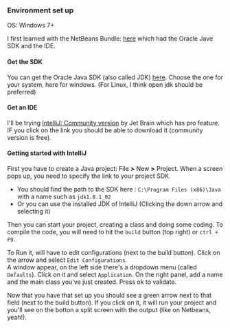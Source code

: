 ### Environment set up

OS: Windows 7+

I first learned with the NetBeans Bundle: [here](http://www.oracle.com/technetwork/java/javase/downloads/jdk-netbeans-jsp-142931.html) which had the Oracle Jave SDK and the IDE.

#### Get the SDK
You can get the Oracle Java SDK (also called JDK) [here](http://www.oracle.com/technetwork/java/javase/downloads/jdk8-downloads-2133151.html). Choose the one for your system, here for windows.
(For Linux, I think open jdk should be preferred)

#### Get an IDE
I'll be trying [IntelliJ: Community version](https://www.jetbrains.com/idea/#chooseYourEdition) by Jet Brain which has pro feature. 
IF you click on the link you should be able to download it (community version is free).

#### Getting started with IntelliJ
First you have to create a Java project: File **>** New **>** Project.
When a screen pops up, you need to specify the link to your project SDK. 

- You should find the path to the SDK here : `C:\Program Files (x86)\Java` with a name such as `jdk1.8.1_02`
- Or you can use the installed JDK of IntelliJ (Clicking the down arrow and selecting it)

Then you can start your project, creating a class and doing some coding.
To compile the code, you will need to hit the `build` button (top right) or `ctrl + F9`. 

To Run it, will have to edit configurations (next to the build button). Click on the arrow and select `Edit Configurations`. </br>
A window appear, on the left side there's a dropdown menu (called `Defaults`). Click on it and select `Application`. On the right panel, add a name and the main class you've just created. Press ok to validate. 

Now that you have that set up you should see a green arrow next to that field (next to the build button). If you click on it, it will run your project and you'll see on the botton a split screen with the output (like on Netbeans, yeah!).

